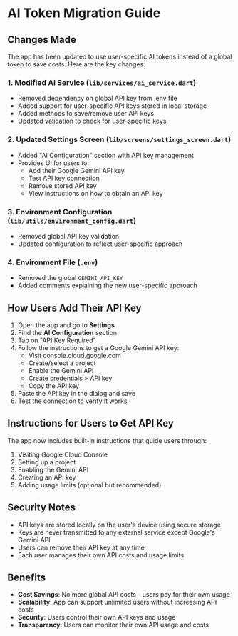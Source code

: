 # AI Token Migration Guide

## Changes Made

The app has been updated to use user-specific AI tokens instead of a global token to save costs. Here are the key changes:

### 1. Modified AI Service (`lib/services/ai_service.dart`)
- Removed dependency on global API key from .env file
- Added support for user-specific API keys stored in local storage
- Added methods to save/remove user API keys
- Updated validation to check for user-specific keys

### 2. Updated Settings Screen (`lib/screens/settings_screen.dart`)
- Added "AI Configuration" section with API key management
- Provides UI for users to:
  - Add their Google Gemini API key
  - Test API key connection
  - Remove stored API key
  - View instructions on how to obtain an API key

### 3. Environment Configuration (`lib/utils/environment_config.dart`)
- Removed global API key validation
- Updated configuration to reflect user-specific approach

### 4. Environment File (`.env`)
- Removed the global `GEMINI_API_KEY`
- Added comments explaining the new user-specific approach

## How Users Add Their API Key

1. Open the app and go to **Settings**
2. Find the **AI Configuration** section
3. Tap on "API Key Required" 
4. Follow the instructions to get a Google Gemini API key:
   - Visit console.cloud.google.com
   - Create/select a project
   - Enable the Gemini API
   - Create credentials > API key
   - Copy the API key
5. Paste the API key in the dialog and save
6. Test the connection to verify it works

## Instructions for Users to Get API Key

The app now includes built-in instructions that guide users through:
1. Visiting Google Cloud Console
2. Setting up a project
3. Enabling the Gemini API
4. Creating an API key
5. Adding usage limits (optional but recommended)

## Security Notes

- API keys are stored locally on the user's device using secure storage
- Keys are never transmitted to any external service except Google's Gemini API
- Users can remove their API key at any time
- Each user manages their own API costs and usage limits

## Benefits

- **Cost Savings**: No more global API costs - users pay for their own usage
- **Scalability**: App can support unlimited users without increasing API costs
- **Security**: Users control their own API keys and usage
- **Transparency**: Users can monitor their own API usage and costs